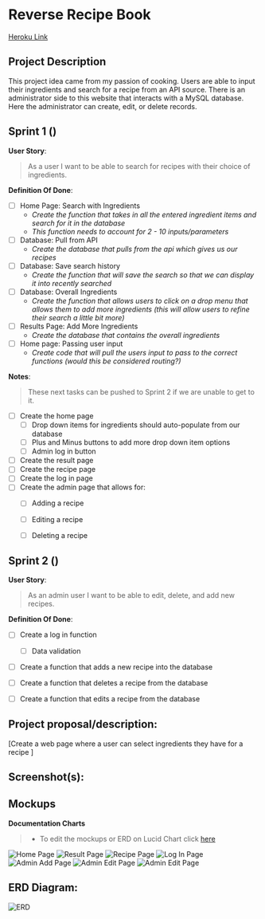 # Reverse Recipe Book
[Heroku Link](https://reverse-recipe-book.herokuapp.com/)
## Project Description
This project idea came from my passion of cooking. Users are able to input their ingredients and search for a recipe from an API source. There is an administrator side to this website that interacts with a MySQL database. Here the administrator can create, edit, or delete records. 

## Sprint 1 ()
**User Story**:
>As a user I want to be able to search for recipes with their choice of ingredients.

**Definition Of Done**:
- [ ] Home Page: Search with Ingredients
    - *Create the function that takes in all the entered ingredient items and search for it in the database*
    - *This function needs to account for 2 - 10 inputs/parameters*
- [ ] Database: Pull from API
    - *Create the database that pulls from the api which gives us our recipes*
- [ ] Database: Save search history
    - *Create the function that will save the search so that we can display it into recently searched*
- [ ] Database: Overall Ingredients
    - *Create the function that allows users to click on a drop menu that allows them to add more ingredients (this will allow users to refine their search a little bit more)*
- [ ] Results Page: Add More Ingredients 
    - *Create the database that contains the overall ingredients*
- [ ] Home page: Passing user input
    - *Create code that will pull the users input to pass to the correct functions (would this be considered routing?)*

**Notes**:
>These next tasks can be pushed to Sprint 2 if we are unable to get to it. 
- [ ] Create the home page
    - [ ] Drop down items for ingredients should auto-populate from our database
    - [ ] Plus and Minus buttons to add more drop down item options
    - [ ] Admin log in button  
- [ ] Create the result page
- [ ] Create the recipe page
- [ ] Create the log in page
- [ ] Create the admin page that allows for:
    - [ ] Adding a recipe
    - [ ] Editing a recipe
    - [ ] Deleting a recipe


## Sprint 2 ()
**User Story**:
>As an admin user I want to be able to edit, delete, and add new recipes. 
 

**Definition Of Done**:

- [ ] Create a log in function
    - [ ] Data validation 
- [ ] Create a function that adds a new recipe into the database
- [ ] Create a function that deletes a recipe from the database
- [ ] Create a function that edits a recipe from the database


## Project proposal/description:
[Create a web page where a user can select ingredients they have for a recipe ]



## Screenshot(s):


## Mockups
**Documentation Charts**
>- To edit the mockups or ERD on Lucid Chart click [here](https://www.lucidchart.com/invitations/accept/91459d83-f7a1-4780-81fb-c820a58c2842)
>
![Home Page](doc-img/home-page-mockup.png)
![Result Page](doc-img/result-page-mockup.png)
![Recipe Page](doc-img/recipe-page-mockup.png)
![Log In Page](doc-img/log-in-page-mockup.png)
![Admin Add Page](doc-img/admin-page-add-mockup.png)
![Admin Edit Page](doc-img/admin-page-edit-mockup.png)
![Admin Edit Page](doc-img/admin-page-delete-mockup.png)

## ERD Diagram:
![ERD](doc-img/erd-diagram.png)
